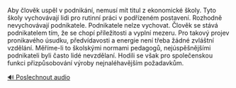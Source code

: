 
Aby člověk uspěl v podnikání, nemusí mít titul z ekonomické školy. Tyto školy vychovávají lidi pro rutinní práci v podřízeném postavení. Rozhodně nevychovávají podnikatele. Podnikatele nelze vychovat. Člověk se stává podnikatelem tím, že se chopí příležitosti a vyplní mezeru. Pro takový projev pronikavého úsudku, předvídavosti a energie není třeba žádné zvláštní vzdělání. Měříme-li to školskými normami pedagogů, nejúspěšnějšími podnikateli byli často lidé nevzdělaní. Hodili se však pro společenskou funkci přizpůsobování výroby nejnaléhavějším požadavkům.

[🔊 Poslechnout audio](/data/7-paragraphs/audio/chapter_62/para_011-Aby-lovk-uspl-v-podnikn-nemus-mt-titul-z-e.mp3)
